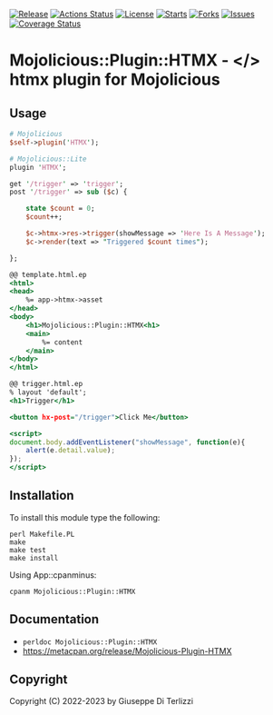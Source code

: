 [![Release](https://img.shields.io/github/release/giterlizzi/perl-Mojolicious-Plugin-HTMX.svg)](https://github.com/giterlizzi/perl-Mojolicious-Plugin-HTMX/releases) [![Actions Status](https://github.com/giterlizzi/perl-Mojolicious-Plugin-HTMX/workflows/linux/badge.svg)](https://github.com/giterlizzi/perl-Mojolicious-Plugin-HTMX/actions) [![License](https://img.shields.io/github/license/giterlizzi/perl-Mojolicious-Plugin-HTMX.svg)](https://github.com/giterlizzi/perl-Mojolicious-Plugin-HTMX) [![Starts](https://img.shields.io/github/stars/giterlizzi/perl-Mojolicious-Plugin-HTMX.svg)](https://github.com/giterlizzi/perl-Mojolicious-Plugin-HTMX) [![Forks](https://img.shields.io/github/forks/giterlizzi/perl-Mojolicious-Plugin-HTMX.svg)](https://github.com/giterlizzi/perl-Mojolicious-Plugin-HTMX) [![Issues](https://img.shields.io/github/issues/giterlizzi/perl-Mojolicious-Plugin-HTMX.svg)](https://github.com/giterlizzi/perl-Mojolicious-Plugin-HTMX/issues) [![Coverage Status](https://coveralls.io/repos/github/giterlizzi/perl-Mojolicious-Plugin-HTMX/badge.svg)](https://coveralls.io/github/giterlizzi/perl-Mojolicious-Plugin-HTMX)

# Mojolicious::Plugin::HTMX - </> htmx plugin for Mojolicious

## Usage

```.pl
# Mojolicious
$self->plugin('HTMX');

# Mojolicious::Lite
plugin 'HTMX';

get '/trigger' => 'trigger';
post '/trigger' => sub ($c) {

    state $count = 0;
    $count++;

    $c->htmx->res->trigger(showMessage => 'Here Is A Message');
    $c->render(text => "Triggered $count times");

};
```

```.html
@@ template.html.ep
<html>
<head>
    %= app->htmx->asset
</head>
<body>
    <h1>Mojolicious::Plugin::HTMX<h1>
    <main>
        %= content
    </main>
</body>
</html>

@@ trigger.html.ep
% layout 'default';
<h1>Trigger</h1>

<button hx-post="/trigger">Click Me</button>

<script>
document.body.addEventListener("showMessage", function(e){
    alert(e.detail.value);
});
</script>
```

## Installation

To install this module type the following:

    perl Makefile.PL
    make
    make test
    make install

Using App::cpanminus:

    cpanm Mojolicious::Plugin::HTMX


## Documentation

 - `perldoc Mojolicious::Plugin::HTMX`
 - https://metacpan.org/release/Mojolicious-Plugin-HTMX

## Copyright

Copyright (C) 2022-2023 by Giuseppe Di Terlizzi
